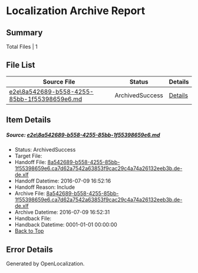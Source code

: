 # <a name='report-top'></a> Localization Archive Report

## Summary
 Total Files | 1

## File List
 Source File | Status | Details 
 ----------- | ------ | ------- 
 [e2e\8a542689-b558-4255-85bb-1f55398659e6.md](https://github.com/OpenLocalizationTestOrg/oltest/blob/0ea7f379194beda0989919bdfc83d3ba09f5bb1c/e2e/8a542689-b558-4255-85bb-1f55398659e6.md) | ArchivedSuccess | [Details](#5db21feb6817403f840506e1a1b0da8b8c03064e1)

## Item Details
##### <a name='5db21feb6817403f840506e1a1b0da8b8c03064e1'></a> Source: [e2e\8a542689-b558-4255-85bb-1f55398659e6.md](https://github.com/OpenLocalizationTestOrg/oltest/blob/0ea7f379194beda0989919bdfc83d3ba09f5bb1c/e2e/8a542689-b558-4255-85bb-1f55398659e6.md)
* Status: ArchivedSuccess
* Target File: 
* Handoff File: [8a542689-b558-4255-85bb-1f55398659e6.ca7d62a7542a63853f9cac29c4a74a26132eeb3b.de-de.xlf](https://github.com/OpenLocalizationTestOrg/olhandoff-e2e/blob/e563c65d61fdfdf9692e2115dcaa48947d4b0a7a/ol-handoff/OpenLocalizationTestOrg/oltest-dede-fly/ci/ht/8a542689-b558-4255-85bb-1f55398659e6.ca7d62a7542a63853f9cac29c4a74a26132eeb3b.de-de.xlf)
* Handoff Datetime: 2016-07-09 16:52:16
* Handoff Reason: Include
* Archive File: [8a542689-b558-4255-85bb-1f55398659e6.ca7d62a7542a63853f9cac29c4a74a26132eeb3b.de-de.xlf](https://github.com/OpenLocalizationTestOrg/olhandoff-e2e/blob/0fa4d3c782c938e82a3ca504ae566ce2ee8f24b1/ol-archive/OpenLocalizationTestOrg/oltest-dede-fly/ci/ht/8a542689-b558-4255-85bb-1f55398659e6.ca7d62a7542a63853f9cac29c4a74a26132eeb3b.de-de.xlf)
* Archive Datetime: 2016-07-09 16:52:31
* Handback File: 
* Handback Datetime: 0001-01-01 00:00:00
* [Back to Top](#report-top)


## Error Details

Generated by OpenLocalization.
